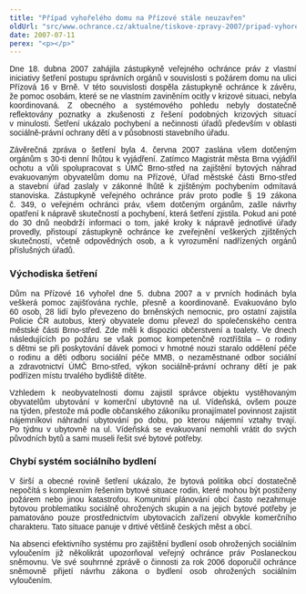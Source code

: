 ```yaml
---
title: "Případ vyhořelého domu na Přízové stále neuzavřen"
oldUrl: "src/www.ochrance.cz/aktualne/tiskove-zpravy-2007/pripad-vyhoreleho-domu-na-prizove-stale-neuzavren"
date: 2007-07-11
perex: "<p></p>"
---
```


<!-- imported from the old website -->

<p class="Normln" style="TEXT-ALIGN: justify; MARGIN-TOP: 6pt; FONT-FAMILY: Arial,sans-serif">Dne 18. dubna 2007 zahájila zástupkyně veřejného ochránce práv z vlastní iniciativy šetření postupu správních orgánů v souvislosti s požárem domu na ulici Přízová 16 v Brně. V této souvislosti dospěla zástupkyně ochránce k závěru, že pomoc osobám, které se ne vlastním zaviněním ocitly v krizové situaci, nebyla koordinovaná. Z obecného a systémového pohledu nebyly dostatečně reflektovány poznatky a zkušenosti z řešení podobných krizových situací v minulosti. Šetření ukázalo pochybení a nečinnosti úřadů především v oblasti sociálně-právní ochrany dětí a v působnosti stavebního úřadu.</p><p class="Normln" style="TEXT-ALIGN: justify; MARGIN-TOP: 6pt; FONT-FAMILY: Arial,sans-serif">Závěrečná zpráva o šetření byla 4. června 2007 zaslána všem dotčeným orgánům s 30-ti denní lhůtou k vyjádření. Zatímco Magistrát města Brna vyjádřil ochotu a vůli spolupracovat s ÚMČ Brno-střed na zajištění bytových náhrad evakuovaným obyvatelům domu na Přízové, Úřad městské části Brno-střed a stavební úřad zaslaly v zákonné lhůtě k zjištěným pochybením odmítavá stanoviska. Zástupkyně veřejného ochránce práv proto podle § 19 zákona č. 349, o veřejném ochránci práv, všem dotčeným orgánům, zašle návrhy opatření k nápravě skutečností a pochybení, která šetření zjistila. Pokud ani poté do 30 dnů neobdrží informaci o tom, jaké kroky k nápravě jednotlivé úřady provedly, přistoupí zástupkyně ochránce ke zveřejnění veškerých zjištěných skutečností, včetně odpovědných osob, a k vyrozumění nadřízených orgánů příslušných úřadů.</p><h3 class="Nadpis3">Východiska šetření</h3><p class="Normln" style="TEXT-ALIGN: justify; MARGIN-TOP: 6pt"><span style="FONT-FAMILY: Arial,sans-serif">Dům na Přízové 16 vyhořel dne 5. dubna </span><span style="FONT-FAMILY: Arial,sans-serif">2007 a</span><span style="FONT-FAMILY: Arial,sans-serif"> v prvních hodinách byla veškerá pomoc zajišťována rychle, přesně a koordinovaně. Evakuováno bylo 60 osob, 28 lidí bylo převezeno do brněnských nemocnic, pro ostatní zajistila Policie ČR autobus, který obyvatele domu převezl do společenského centra městské části Brno-střed. Zde měli k dispozici občerstvení a toalety. Ve dnech následujících po požáru se však pomoc kompetenčně roztříštila – o rodiny s dětmi se při poskytování dávek pomoci v hmotné nouzi staralo oddělení péče o rodinu a děti odboru sociální péče MMB, o nezaměstnané odbor sociální a zdravotnictví ÚMČ Brno-střed, výkon sociálně-právní ochrany dětí je pak podřízen místu trvalého bydliště dítěte. </span></p><p class="Normln" style="TEXT-ALIGN: justify; MARGIN-TOP: 6pt; FONT-FAMILY: Arial,sans-serif">Vzhledem k neobyvatelnosti domu zajistil správce objektu vystěhovaným obyvatelům ubytování v komerční ubytovně na ul. Vídeňská, ovšem pouze na týden, přestože má podle občanského zákoníku pronajímatel povinnost zajistit nájemníkovi náhradní ubytování po dobu, po kterou nájemní vztahy trvají. Po týdnu v ubytovně na ul. Vídeňská se evakuovaní nemohli vrátit do svých původních bytů a sami museli řešit své bytové potřeby.</p><h3 class="Nadpis3">Chybí systém sociálního bydlení</h3><p class="Normln" style="TEXT-ALIGN: justify; MARGIN-TOP: 6pt"><span style="FONT-FAMILY: Arial,sans-serif">V širší a obecné rovině šetření ukázalo, že bytová politika obcí dostatečně nepočítá s komplexním řešením bytové situace rodin, které mohou být postiženy požárem nebo jinou katastrofou. </span><span style="FONT-FAMILY: Arial,sans-serif">Komunitní</span><span style="FONT-FAMILY: Arial,sans-serif"> plánování obcí často nezahrnuje bytovou problematiku sociálně ohrožených skupin a na jejich bytové potřeby je pamatováno pouze prostřednictvím ubytovacích zařízení obvykle komerčního charakteru. Tato situace panuje v drtivé většině českých měst a obcí. </span></p><p class="Normln" style="TEXT-ALIGN: justify; MARGIN-TOP: 6pt; FONT-FAMILY: Arial,sans-serif">Na absenci efektivního systému pro zajištění bydlení osob ohrožených sociálním vyloučením již několikrát upozorňoval veřejný ochránce práv Poslaneckou sněmovnu. Ve své souhrnné zprávě o činnosti za rok 2006 doporučil ochránce sněmovně přijetí návrhu zákona o bydlení osob ohrožených sociálním vyloučením.</p>
